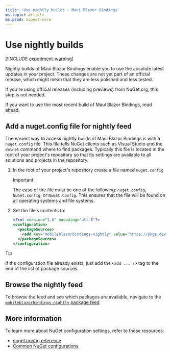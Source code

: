 ```yaml
---
title: 'Use nightly builds - Maui Blazor Bindings'
ms.topic: article
ms.prod: aspnet-core
---
```


# Use nightly builds

[!INCLUDE [experiment-warning](../includes/experiment-warning.md)]

Nightly builds of Maui Blazor Bindings enable you to use the absolute latest updates in your project. These changes are not yet part of an official release, which might mean that they are less polished and less tested.

If you're using official releases (including previews) from NuGet.org, this step is not needed.

If you want to use the most recent build of Maui Blazor Bindings, read ahead.

## Add a nuget.config file for nightly feed

The easiest way to access nightly builds of Maui Blazor Bindings is with a `nuget.config` file. This file tells NuGet clients such as Visual Studio and the `dotnet` command where to find packages. Typically this file is located in the root of your project's repository so that its settings are available to all solutions and projects in the repository.

1. In the root of your project's repository create a file named `nuget.config`

    > [!IMPORTANT]
    > The case of the file must be one of the following: `nuget.config`, `NuGet.config`, or `NuGet.Config`. This ensures that the file will be found on all operating systems and file systems.

1. Set the file's contents to:

    ```xml
    <?xml version="1.0" encoding="utf-8"?>
    <configuration>
      <packageSources>
        <add key="mobileblazorbindings-nightly" value="https://pkgs.dev.azure.com/dnceng/public/_packaging/mobileblazorbindings-nightly/nuget/v3/index.json" />
      </packageSources>
    </configuration>
    ```

> [!TIP]
> If the configuration file already exists, just add the `<add ... />` tag to the end of the list of package sources.

## Browse the nightly feed

To browse the feed and see which packages are available, navigate to the [`mobileblazorbindings-nightly` package feed](https://dev.azure.com/dnceng/public/_packaging?_a=feed&feed=mobileblazorbindings-nightly)

## More information

To learn more about NuGet configuration settings, refer to these resources:

* [nuget.config reference](https://docs.microsoft.com/nuget/reference/nuget-config-file)
* [Common NuGet configurations](https://docs.microsoft.com/nuget/consume-packages/configuring-nuget-behavior)
